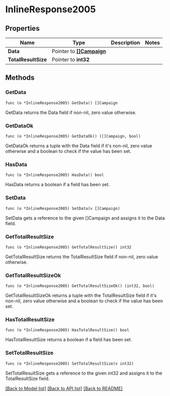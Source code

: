 # InlineResponse2005

## Properties

Name | Type | Description | Notes
------------ | ------------- | ------------- | -------------
**Data** | Pointer to [**[]Campaign**](Campaign.md) |  | 
**TotalResultSize** | Pointer to **int32** |  | 

## Methods

### GetData

`func (o *InlineResponse2005) GetData() []Campaign`

GetData returns the Data field if non-nil, zero value otherwise.

### GetDataOk

`func (o *InlineResponse2005) GetDataOk() ([]Campaign, bool)`

GetDataOk returns a tuple with the Data field if it's non-nil, zero value otherwise
and a boolean to check if the value has been set.

### HasData

`func (o *InlineResponse2005) HasData() bool`

HasData returns a boolean if a field has been set.

### SetData

`func (o *InlineResponse2005) SetData(v []Campaign)`

SetData gets a reference to the given []Campaign and assigns it to the Data field.

### GetTotalResultSize

`func (o *InlineResponse2005) GetTotalResultSize() int32`

GetTotalResultSize returns the TotalResultSize field if non-nil, zero value otherwise.

### GetTotalResultSizeOk

`func (o *InlineResponse2005) GetTotalResultSizeOk() (int32, bool)`

GetTotalResultSizeOk returns a tuple with the TotalResultSize field if it's non-nil, zero value otherwise
and a boolean to check if the value has been set.

### HasTotalResultSize

`func (o *InlineResponse2005) HasTotalResultSize() bool`

HasTotalResultSize returns a boolean if a field has been set.

### SetTotalResultSize

`func (o *InlineResponse2005) SetTotalResultSize(v int32)`

SetTotalResultSize gets a reference to the given int32 and assigns it to the TotalResultSize field.


[[Back to Model list]](../README.md#documentation-for-models) [[Back to API list]](../README.md#documentation-for-api-endpoints) [[Back to README]](../README.md)



